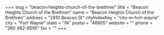+++
slug = "beacon-heights-church-of-the-brethren"
title = "Beacon Heights Church of the Brethren"
name = "Beacon Heights Church of the Brethren"
address = "2810 Beacon St"
cityIndexKey = "city-in-fort-wayne"
city = "Fort Wayne"
state = "IN"
postal = "46805"
website = ""
phone = "260 482-8595"
fax = ""
+++
